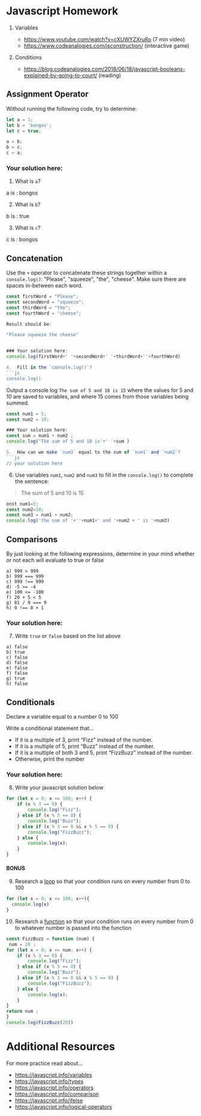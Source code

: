 # Javascript Homework

1.  Variables
    - https://www.youtube.com/watch?v=cXUWYZXru6o (7 min video)
    - https://www.codeanalogies.com/jsconstruction/ (interactive game)

2.  Conditions
    - https://blog.codeanalogies.com/2018/06/18/javascript-booleans-explained-by-going-to-court/ (reading)


## Assignment Operator
Without running the following code, try to determine:

```js
let a = 1;
let b = 'bongos';
let c = true;

a = b;
b = c;
c = a;
```

### Your solution here:
1.  What is `a`?

a is : bongos

2.  What is `b`?

b is : true 

3.  What is `c`?

c is : bongos


## Concatenation
Use the `+` operator to concatenate these strings together within a `console.log()`: "Please", "squeeze", "the", "cheese". Make sure there are spaces in-between each word.
```js
const firstWord = "Please";
const secondWord = "squeeze";
const thirdWord = "the";
const fourthWord = "cheese";

Result should be:

"Please squeeze the cheese"


### Your solution here:
console.log(firstWord+' '+secondWord+' '+thirdWord+''+fourthWord)

4.  Fill in the `console.log()`?
```js
console.log()
```

Output a console log `The sum of 5 and 10 is 15` where the values for 5 and 10 are saved to variables, and where 15 comes from those variables being summed.
```js
const num1 = 5;
const num2 = 10;

### Your solution here:
const sum = num1 + num2 ;
console.log('The sum of 5 and 10 is'+' '+sum ) 

5.  How can we make `num3` equal to the sum of `num1` and `num2`?
```js
// your solution here
```
6.  Use variables `num1`, `num2` and `num3` to fill in the `console.log()` to complete the sentence: 

>The sum of 5 and 10 is 15

```js
onst num1=5;
const num2=10;
const num3 = num1 + num2;
console.log('the sum of '+''+num1+' and '+num2 + ' is '+num3)

```

## Comparisons
By just looking at the following expressions, determine in your mind whether or not each will evaluate to true or false
```
a) 999 > 999 
b) 999 === 999 
c) 999 !== 999 
d) -5 >= -4 
e) 100 <= -100 
f) 20 + 5 < 5  
g) 81 / 9 === 9 
h) 9 !== 8 + 1 
```
### Your solution here:
7.  Write `true` or `false` based on the list above
```
a) false 
b) true 
c) false
d) false
e) false 
f) false
g) true
h) false
```

## Conditionals
Declare a variable equal to a number 0 to 100

Write a conditional statement that...
- If it is a multiple of 3, print “Fizz” instead of the number.
- If it is a multiple of 5, print “Buzz” instead of the number.
- If it is a multiple of both 3 and 5, print “FizzBuzz” instead of the number.
- Otherwise, print the number

### Your solution here:
8.  Write your javascript solution below
```js
for (let x = 0; x <= 100; x++) {
    if (x % 3 == 0) {
        console.log("Fizz");
    } else if (x % 5 == 0) {
        console.log("Buzz");
    } else if (x % 3 == 0 && x % 5 == 0) {
        console.log("FizzBuzz");
    } else {
        console.log(x);
    }
}
```

#### BONUS
9.  Research a [loop](https://javascript.info/while-for) so that your condition runs on every number from 0 to 100
```js
for (let x = 0; x <= 100; x++){
  console.log(x)
}
```
10.  Research a [function](https://javascript.info/function-basics) so that your condition runs on every number from 0 to whatever number is passed into the function
```js
const FizzBuzz = function (num) {
 num = 20 ;
for (let x = 0; x <= num; x++) {
    if (x % 3 == 0) {
        console.log("Fizz");
    } else if (x % 5 == 0) {
        console.log("Buzz");
    } else if (x % 3 == 0 && x % 5 == 0) {
        console.log("FizzBuzz");
    } else {
        console.log(x);
    }
}
return num ;
}
console.log(FizzBuzz(20))
```

# Additional Resources
For more practice read about...
- https://javascript.info/variables
- https://javascript.info/types
- https://javascript.info/operators
- https://javascript.info/comparison
- https://javascript.info/ifelse
- https://javascript.info/logical-operators